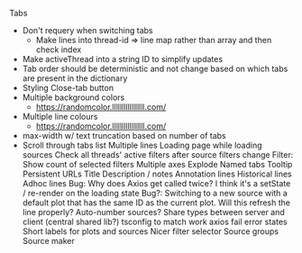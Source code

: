 Tabs
* Don't requery when switching tabs
  * Make lines into thread-id => line map rather than array and then check index
* Make activeThread into a string ID to simplify updates
* Tab order should be deterministic and not change based on which tabs are present in the dictionary
* Styling Close-tab button
* Multiple background colors
  * https://randomcolor.lllllllllllllllll.com/
* Multiple line colours
  * https://randomcolor.lllllllllllllllll.com/
* max-width w/ text truncation based on number of tabs
* Scroll through tabs list
Multiple lines
Loading page while loading sources
Check all threads' active filters after source filters change
Filter: Show count of selected filters
Multiple axes
Explode
Named tabs
Tooltip
Persistent URLs
Title
Description / notes
Annotation lines
Historical lines
Adhoc lines
Bug: Why does Axios get called twice? I think it's a setState / re-render on the loading state
Bug?: Switching to a new source with a default plot that has the same ID as the current plot. Will this refresh the line properly?
Auto-number sources?
Share types between server and client (central shared lib?)
tsconfig to match work
axios fail error states
Short labels for plots and sources
Nicer filter selector
Source groups
Source maker